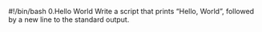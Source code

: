 #!/bin/bash
0.Hello World
Write a script that prints “Hello, World”, followed by a new line to the standard output.
